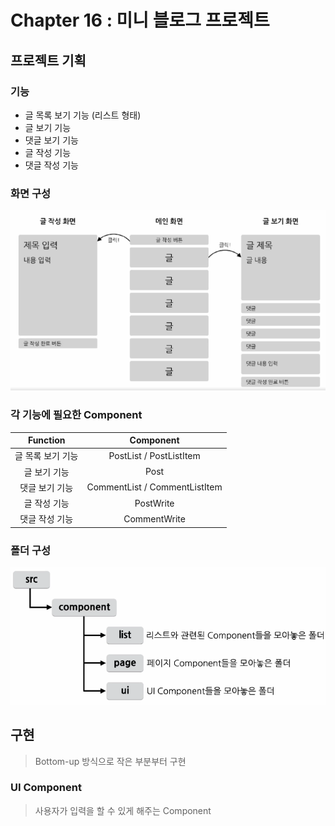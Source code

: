 # Chapter 16 : 미니 블로그 프로젝트

## 프로젝트 기획
### 기능
- 글 목록 보기 기능 (리스트 형태)
- 글 보기 기능
- 댓글 보기 기능
- 글 작성 기능
- 댓글 작성 기능

### 화면 구성
![img.png](readme.resource/img/page_design.png)

### 각 기능에 필요한 Component
|  Function  |           Component           |
|:----------:|:-----------------------------:|
| 글 목록 보기 기능 |    PostList / PostListItem    |
|  글 보기 기능   |             Post              |
|  댓글 보기 기능  | CommentList / CommentListItem |
|  글 작성 기능   |           PostWrite           |
|  댓글 작성 기능  |         CommentWrite          |

### 폴더 구성
![img.png](readme.resource/img/directory_design.png)

## 구현
> Bottom-up 방식으로 작은 부분부터 구현

### UI Component
> 사용자가 입력을 할 수 있게 해주는 Component

